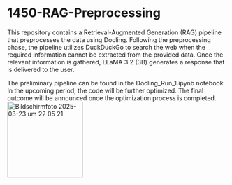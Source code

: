 # 1450-RAG-Preprocessing
This repository contains a Retrieval-Augmented Generation (RAG) pipeline that preprocesses the data using Docling. Following the preprocessing phase, the pipeline utilizes DuckDuckGo to search the web when the required information cannot be extracted from the provided data. Once the relevant information is gathered, LLaMA 3.2 (3B) generates a response that is delivered to the user.

The preliminary pipeline can be found in the Docling_Run_1.ipynb notebook. In the upcoming period, the code will be further optimized. The final outcome will be announced once the optimization process is completed.
<img width="173" alt="Bildschirmfoto 2025-03-23 um 22 05 21" src="https://github.com/user-attachments/assets/3fd4a39e-b8e4-4587-bc59-4650b0faf600" />
